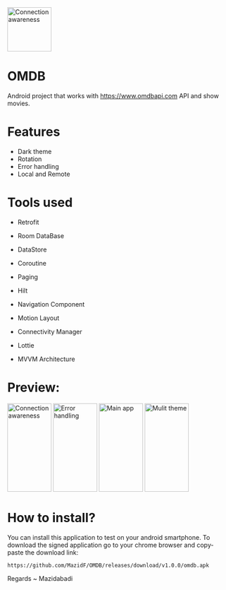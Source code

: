 <img src="https://user-images.githubusercontent.com/80816911/181841002-2277facb-8c2b-4d6a-8931-6398968eed90.png" alt="Connection awareness" width="100" height="100" />

# OMDB
Android project that works with https://www.omdbapi.com API and show movies.

# Features
- Dark theme
- Rotation
- Error handling
- Local and Remote
       
# Tools used
- Retrofit
- Room DataBase
- DataStore
- Coroutine
- Paging
- Hilt
- Navigation Component
- Motion Layout
- Connectivity Manager
- Lottie

- MVVM Architecture


# Preview:
<img src="https://user-images.githubusercontent.com/80816911/181839429-ae442bba-37f1-4dda-b478-4070177d5ead.jpg" alt="Connection awareness" width="100" height="200" />       <img src="https://user-images.githubusercontent.com/80816911/181839941-c645d189-0a41-4ff3-8d19-158aa35907ad.jpg" alt="Error handling" width="100" height="200" />       <img src="https://user-images.githubusercontent.com/80816911/181839995-89730047-9b5e-488c-b4a5-b9bec8317c9c.jpg" alt="Main app" width="100" height="200" />       <img src="https://user-images.githubusercontent.com/80816911/181840077-0e50b204-68a3-4929-8be2-9cf057f27075.jpg" alt="Mulit theme" width="100" height="200" />

# How to install?

You can install this application to test on your android smartphone. To download the signed application go to your chrome browser and copy-paste the download link:

```
https://github.com/MazidF/OMDB/releases/download/v1.0.0/omdb.apk
```


Regards ~ Mazidabadi
